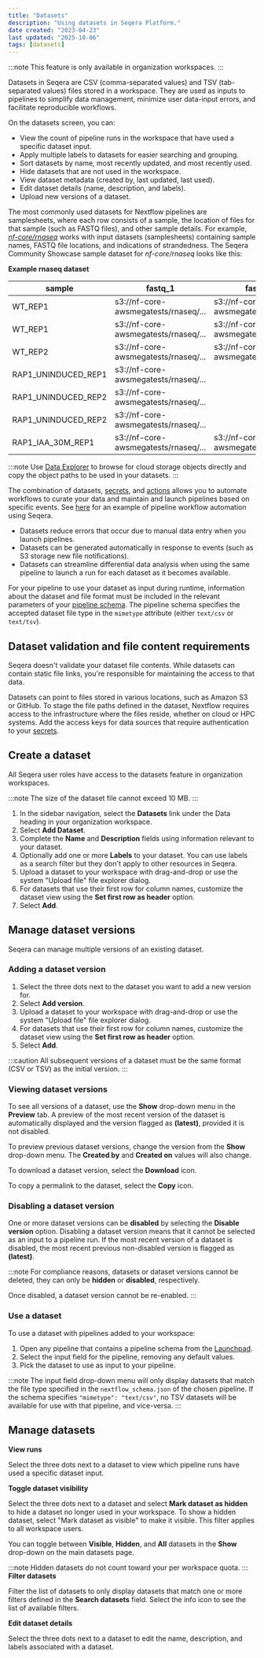 ```yaml
---
title: "Datasets"
description: "Using datasets in Seqera Platform."
date created: "2023-04-23"
last updated: "2025-10-06"
tags: [datasets]
---
```


:::note
This feature is only available in organization workspaces.
:::

Datasets in Seqera are CSV (comma-separated values) and TSV (tab-separated values) files stored in a workspace. They are used as inputs to pipelines to simplify data management, minimize user data-input errors, and facilitate reproducible workflows.

On the datasets screen, you can:

- View the count of pipeline runs in the workspace that have used a specific dataset input.
- Apply multiple labels to datasets for easier searching and grouping.
- Sort datasets by name, most recently updated, and most recently used.
- Hide datasets that are not used in the workspace.
- View dataset metadata (created by, last updated, last used).
- Edit dataset details (name, description, and labels).
- Upload new versions of a dataset.

The most commonly used datasets for Nextflow pipelines are samplesheets, where each row consists of a sample, the location of files for that sample (such as FASTQ files), and other sample details. For example, [*nf-core/rnaseq*](https://github.com/nf-core/rnaseq) works with input datasets (samplesheets) containing sample names, FASTQ file locations, and indications of strandedness. The Seqera Community Showcase sample dataset for *nf-core/rnaseq* looks like this:

**Example rnaseq dataset**

|sample |fastq_1 |fastq_2 |strandedness|
|-------------------|------------------------------------|---------------------------------------------|------------|
|WT_REP1            |s3://nf-core-awsmegatests/rnaseq/...|s3://nf-core-awsmegatests/rnaseq/...         |reverse     |
|WT_REP1            |s3://nf-core-awsmegatests/rnaseq/...|s3://nf-core-awsmegatests/rnaseq/...         |reverse     |
|WT_REP2            |s3://nf-core-awsmegatests/rnaseq/...|s3://nf-core-awsmegatests/rnaseq/...         |reverse     |
|RAP1_UNINDUCED_REP1|s3://nf-core-awsmegatests/rnaseq/...|                                             |reverse     |
|RAP1_UNINDUCED_REP2|s3://nf-core-awsmegatests/rnaseq/...|                                             |reverse     |
|RAP1_UNINDUCED_REP2|s3://nf-core-awsmegatests/rnaseq/...|                                             |reverse     |
|RAP1_IAA_30M_REP1  |s3://nf-core-awsmegatests/rnaseq/...|s3://nf-core-awsmegatests/rnaseq/...         |reverse     |

:::note
Use [Data Explorer](../data/data-explorer) to browse for cloud storage objects directly and copy the object paths to be used in your datasets.
:::

The combination of datasets, [secrets](../secrets/overview), and [actions](../pipeline-actions/overview) allows you to automate workflows to curate your data and maintain and launch pipelines based on specific events. See [here](https://seqera.io/blog/workflow-automation/) for an example of pipeline workflow automation using Seqera.

- Datasets reduce errors that occur due to manual data entry when you launch pipelines.
- Datasets can be generated automatically in response to events (such as S3 storage new file notifications).
- Datasets can streamline differential data analysis when using the same pipeline to launch a run for each dataset as it becomes available.

For your pipeline to use your dataset as input during runtime, information about the dataset and file format must be included in the relevant parameters of your [pipeline schema](../pipeline-schema/overview). The pipeline schema specifies the accepted dataset file type in the `mimetype` attribute (either `text/csv` or `text/tsv`).

## Dataset validation and file content requirements

Seqera doesn't validate your dataset file contents. While datasets can contain static file links, you're responsible for maintaining the access to that data.

Datasets can point to files stored in various locations, such as Amazon S3 or GitHub. To stage the file paths defined in the dataset, Nextflow requires access to the infrastructure where the files reside, whether on cloud or HPC systems. Add the access keys for data sources that require authentication to your [secrets](../secrets/overview).

## Create a dataset

All Seqera user roles have access to the datasets feature in organization workspaces. 

:::note
The size of the dataset file cannot exceed 10 MB.
:::

1. In the sidebar navigation, select the **Datasets** link under the Data heading in your organization workspace.
2. Select **Add Dataset**.
3. Complete the **Name** and **Description** fields using information relevant to your dataset.
4. Optionally add one or more **Labels** to your dataset. You can use labels as a search filter but they don't apply to other resources in Seqera.
4. Upload a dataset to your workspace with drag-and-drop or use the system "Upload file" file explorer dialog.
5. For datasets that use their first row for column names, customize the dataset view using the **Set first row as header** option.
6. Select **Add**. 

## Manage dataset versions

Seqera can manage multiple versions of an existing dataset.

### Adding a dataset version

1. Select the three dots next to the dataset you want to add a new version for.
2. Select **Add version**.
3. Upload a dataset to your workspace with drag-and-drop or use the system "Upload file" file explorer dialog.
4. For datasets that use their first row for column names, customize the dataset view using the **Set first row as header** option.
5. Select **Add**.

:::caution
All subsequent versions of a dataset must be the same format (CSV or TSV) as the initial version.
:::

### Viewing dataset versions

To see all versions of a dataset, use the **Show** drop-down menu in the **Preview** tab. A preview of the most recent version of the dataset is automatically displayed and the version flagged as **(latest)**, provided it is not disabled.

To preview previous dataset versions, change the version from the **Show** drop-down menu. The **Created by** and **Created on** values will also change.

To download a dataset version, select the **Download** icon.

To copy a permalink to the dataset, select the **Copy** icon.
### Disabling a dataset version

One or more dataset versions can be **disabled** by selecting the **Disable version** option. Disabling a dataset version means that it cannot be selected as an input to a pipeline run. If the most recent version of a dataset is disabled, the most recent previous non-disabled version is flagged as **(latest)**.

:::note
For compliance reasons, datasets or dataset versions cannot be deleted, they can only be **hidden** or **disabled**, respectively.

Once disabled, a dataset version cannot be re-enabled.
:::
### Use a dataset

To use a dataset with pipelines added to your workspace:

1. Open any pipeline that contains a pipeline schema from the [Launchpad](../launch/launchpad).
2. Select the input field for the pipeline, removing any default values.
3. Pick the dataset to use as input to your pipeline.

:::note
The input field drop-down menu will only display datasets that match the file type specified in the `nextflow_schema.json` of the chosen pipeline. If the schema specifies `"mimetype": "text/csv"`, no TSV datasets will be available for use with that pipeline, and vice-versa.
:::

## Manage datasets

**View runs**

Select the three dots next to a dataset to view which pipeline runs have used a specific dataset input. 

**Toggle dataset visibility**

Select the three dots next to a dataset and select **Mark dataset as hidden** to hide a dataset no longer used in your workspace. To show a hidden dataset, select "Mark dataset as visible" to make it visible. This filter applies to all workspace users. 

You can toggle between **Visible**, **Hidden**, and **All** datasets in the **Show** drop-down on the main datasets page.

:::note
Hidden datasets do not count toward your per workspace quota.
:::
**Filter datasets**

Filter the list of datasets to only display datasets that match one or more filters defined in the **Search datasets** field. Select the info icon to see the list of available filters.

**Edit dataset details**

Select the three dots next to a dataset to edit the name, description, and labels associated with a dataset.

